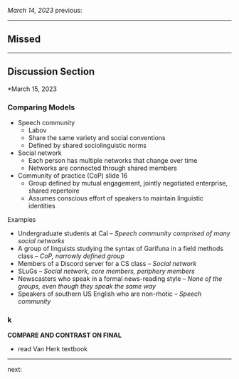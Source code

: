 *March 14, 2023*
previous:

---

## Missed

---

## Discussion Section
*March 15, 2023

### Comparing Models
- Speech community
	- Labov
	- Share the same variety and social conventions
	- Defined by shared sociolinguistic norms
- Social network
	- Each person has multiple networks that change over time
	- Networks are connected through shared members
- Community of practice (CoP) slide 16
	- Group defined by mutual engagement, jointly negotiated enterprise, shared repertoire
	- Assumes conscious effort of speakers to maintain linguistic identities

Examples
- Undergraduate students at Cal – *Speech community comprised of many social networks*
- A group of linguists studying the syntax of Garifuna in a field methods class – *CoP, narrowly defined group*
- Members of a Discord server for a CS class – *Social network*
- SLuGs – *Social network, core members, periphery members*
- Newscasters who speak in a formal news-reading style – *None of the groups, even though they speak the same way*
- Speakers of southern US English who are non-rhotic – *Speech community*

### k

**COMPARE AND CONTRAST ON FINAL**
- read Van Herk textbook






---




next:
